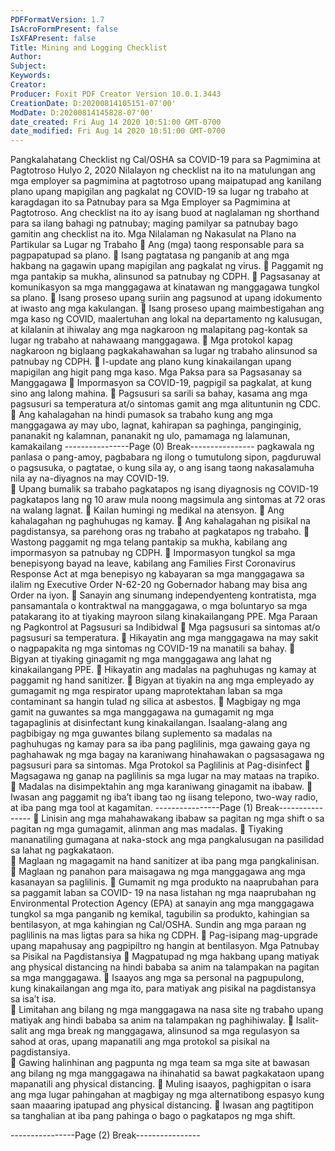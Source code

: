 ```yaml
---
PDFFormatVersion: 1.7
IsAcroFormPresent: false
IsXFAPresent: false
Title: Mining and Logging Checklist
Author: 
Subject: 
Keywords: 
Creator: 
Producer: Foxit PDF Creator Version 10.0.1.3443
CreationDate: D:20200814105151-07'00'
ModDate: D:20200814145828-07'00'
date_created: Fri Aug 14 2020 10:51:00 GMT-0700
date_modified: Fri Aug 14 2020 10:51:00 GMT-0700
---
```

Pangkalahatang Checklist ng Cal/OSHA sa COVID-19 
para sa Pagmimina at Pagtotroso 
Hulyo 2, 2020 
Nilalayon ng checklist na ito na matulungan ang mga employer sa pagmimina at pagtotroso 
upang maipatupad ang kanilang plano upang mapigilan ang pagkalat ng COVID-19 sa lugar ng 
trabaho at karagdagan ito sa Patnubay para sa Mga Employer sa Pagmimina at Pagtotroso. Ang 
checklist na ito ay isang buod at naglalaman ng shorthand para sa ilang bahagi ng patnubay; 
maging pamilyar sa patnubay bago gamitin ang checklist na ito. 
Mga Nilalaman ng Nakasulat na Plano na 
Partikular sa Lugar ng Trabaho 
 Ang (mga) taong responsable para sa pagpapatupad sa plano. 
 Isang pagtatasa ng panganib at ang mga hakbang na gagawin upang 
mapigilan ang pagkalat ng virus. 
 Paggamit ng mga pantakip sa mukha, alinsunod sa patnubay ng CDPH. 
 Pagsasanay at komunikasyon sa mga manggagawa at kinatawan ng 
manggagawa tungkol sa plano. 
 Isang proseso upang suriin ang pagsunod at upang idokumento at iwasto ang 
mga kakulangan. 
 Isang proseso upang maimbestigahan ang mga kaso ng COVID, maalertuhan 
ang lokal na departamento ng kalusugan, at kilalanin at ihiwalay ang mga 
nagkaroon ng malapitang pag-kontak sa lugar ng trabaho at nahawaang 
manggagawa. 
 Mga protokol kapag nagkaroon ng biglaang pagkakahawahan sa lugar ng 
trabaho alinsunod sa patnubay ng CDPH. 
 I-update ang plano kung kinakailangan upang mapigilan ang higit pang mga kaso.
Mga Paksa para sa Pagsasanay sa 
Manggagawa 
 Impormasyon sa COVID-19, pagpigil sa pagkalat, at kung sino ang lalong 
mahina. 
 Pagsusuri sa sarili sa bahay, kasama ang mga pagsusuri sa temperatura at/o 
sintomas gamit ang mga alituntunin ng CDC. 
 Ang kahalagahan na hindi pumasok sa trabaho kung ang mga manggagawa 
ay may ubo, lagnat, kahirapan sa paghinga, panginginig, pananakit ng 
kalamnan, pananakit ng ulo, pamamaga ng lalamunan, kamakailang 
----------------Page (0) Break----------------
pagkawala ng panlasa o pang-amoy, pagbabara ng ilong o tumutulong sipon, 
pagduruwal o pagsusuka, o pagtatae, o kung sila ay, o ang isang taong 
nakasalamuha nila ay na-diyagnos na may COVID-19.  
 Upang bumalik sa trabaho pagkatapos ng isang diyagnosis ng COVID-19 
pagkatapos lang ng 10 araw mula noong magsimula ang sintomas at 72 oras na 
walang lagnat. 
 Kailan humingi ng medikal na atensyon. 
 Ang kahalagahan ng paghuhugas ng kamay. 
 Ang kahalagahan ng pisikal na pagdistansya, sa parehong oras ng trabaho at 
pagkatapos ng trabaho. 
 Wastong paggamit ng mga telang pantakip sa mukha, kabilang ang 
impormasyon sa patnubay ng CDPH. 
 Impormasyon tungkol sa mga benepisyong bayad na leave, kabilang ang 
Families First Coronavirus Response Act at mga benepisyo ng kabayaran sa mga 
manggagawa sa ilalim ng Executive Order N-62-20 ng Gobernador habang may 
bisa ang Order na iyon. 
 Sanayin ang sinumang independyenteng kontratista, mga pansamantala o 
kontraktwal na manggagawa, o mga boluntaryo sa mga patakarang ito at 
tiyaking mayroon silang kinakailangang PPE. 
Mga Paraan ng Pagkontrol at Pagsusuri sa 
Indibidwal 
 Mga pagsusuri sa sintomas at/o pagsusuri sa temperatura. 
 Hikayatin ang mga manggagawa na may sakit o nagpapakita ng mga sintomas 
ng COVID-19 na manatili sa bahay. 
 Bigyan at tiyaking ginagamit ng mga manggagawa ang lahat ng 
kinakailangang PPE. 
 Hikayatin ang madalas na paghuhugas ng kamay at paggamit ng hand sanitizer. 
 Bigyan at tiyakin na ang mga empleyado ay gumagamit ng mga respirator 
upang maprotektahan laban sa mga contaminant sa hangin tulad ng silica at 
asbestos. 
 Magbigay ng mga gamit na guwantes sa mga manggagawa na gumagamit ng 
mga tagapaglinis at disinfectant kung kinakailangan. Isaalang-alang ang 
pagbibigay ng mga guwantes bilang suplemento sa madalas na paghuhugas 
ng kamay para sa iba pang paglilinis, mga gawaing gaya ng paghahawak ng 
mga bagay na karaniwang hinahawakan o pagsasagawa ng pagsusuri para sa 
sintomas. 
Mga Protokol sa Paglilinis at Pag-disinfect 
 Magsagawa ng ganap na paglilinis sa mga lugar na may mataas na trapiko.  
 Madalas na disimpektahin ang mga karaniwang ginagamit na ibabaw. 
 Iwasan ang paggamit ng iba’t ibang tao ng iisang telepono, two-way radio, at 
iba pang mga tool at kagamitan. 
----------------Page (1) Break----------------
 Linisin ang mga mahahawakang ibabaw sa pagitan ng mga shift o sa pagitan 
ng mga gumagamit, alinman ang mas madalas. 
 Tiyaking mananatiling gumagana at naka-stock ang mga pangkalusugan na 
pasilidad sa lahat ng pagkakataon.  
 Maglaan ng magagamit na hand sanitizer at iba pang mga pangkalinisan.  
 Maglaan ng panahon para maisagawa ng mga manggagawa ang mga 
kasanayan sa paglilinis. 
 Gumamit ng mga produkto na naaprubahan para sa paggamit laban sa COVID-
19 na nasa listahan ng mga naaprubahan ng Environmental Protection Agency 
(EPA) at sanayin ang mga manggagawa tungkol sa mga panganib ng kemikal, 
tagubilin sa produkto, kahingian sa bentilasyon, at mga kahingian ng Cal/OSHA. 
Sundin ang mga paraan ng paglilinis na mas ligtas para sa hika ng CDPH. 
 Pag-isipang mag-upgrade upang mapahusay ang pagpipiltro ng hangin at 
bentilasyon. 
Mga Patnubay sa Pisikal na Pagdistansiya 
 Magpatupad ng mga hakbang upang matiyak ang physical distancing na hindi 
bababa sa anim na talampakan na pagitan sa mga manggagawa. 
 Isaayos ang mga sa personal na pagpupulong, kung kinakailangan ang mga ito, 
para matiyak ang pisikal na pagdistansya sa isa’t isa.  
 Limitahan ang bilang ng mga manggagawa na nasa site ng trabaho upang 
matiyak ang hindi bababa sa anim na talampakan ng paghihiwalay. 
 Isalit-salit ang mga break ng manggagawa, alinsunod sa mga regulasyon sa 
sahod at oras, upang mapanatili ang mga protokol sa pisikal na pagdistansiya.  
 Gawing halinhinan ang pagpunta ng mga team sa mga site at bawasan ang 
bilang ng mga manggagawa na ihinahatid sa bawat pagkakataon upang 
mapanatili ang physical distancing. 
 Muling isaayos, paghigpitan o isara ang mga lugar pahingahan at magbigay ng 
mga alternatibong espasyo kung saan maaaring ipatupad ang physical 
distancing. 
 Iwasan ang pagtitipon sa tanghalian at iba pang pahinga o bago o pagkatapos 
ng mga shift. 
 
----------------Page (2) Break----------------
